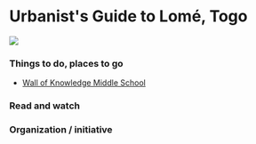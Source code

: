 # Urbanist's Guide to Lomé, Togo

![](woelab.jpeg)

### Things to do, places to go

- [Wall of Knowledge Middle School](https://www.archdaily.com/900321/wall-of-knowledge-middle-school-tarik-zoubdi-architect-plus-mounir-benchekroun-architect)

### Read and watch

### Organization / initiative
